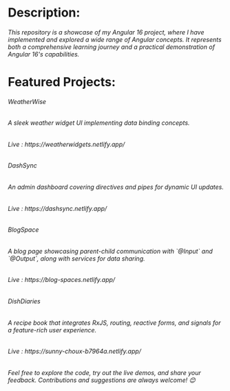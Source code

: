 <h1>Description:</h1>
<h6>This repository is a showcase of my Angular 16 project, where I have implemented and explored a wide range of Angular concepts. It represents both a comprehensive learning journey and a practical demonstration of Angular 16's capabilities.  </h6>


<h1>Featured Projects: </h1>
<h6>WeatherWise</h6> 
<h6>A sleek weather widget UI implementing data binding concepts. </h6> 
<h6>Live : https://weatherwidgets.netlify.app/</h6>

<h6>DashSync</h6> 
<h6>An admin dashboard covering directives and pipes for dynamic UI updates. </h6> 
<h6>Live : https://dashsync.netlify.app/ </h6>

<h6>BlogSpace</h6> 
<h6>A blog page showcasing parent-child communication with `@Input` and `@Output`, along with services for data sharing.</h6> 
<h6>Live : https://blog-spaces.netlify.app/</h6>
 
<h6>DishDiaries</h6> 
<h6>A recipe book that integrates RxJS, routing, reactive forms, and signals for a feature-rich user experience.</h6> 
<h6>Live : https://sunny-choux-b7964a.netlify.app/</h6> 

<h6>Feel free to explore the code, try out the live demos, and share your feedback. Contributions and suggestions are always welcome! 😊</h6>
